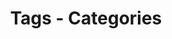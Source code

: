 ---
title: Tags - Categories
description: Sail through our articles vast ocean with guiding category topics as your compass.
---
